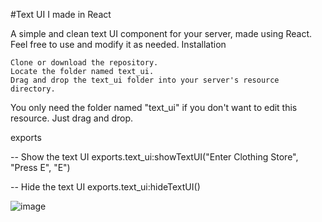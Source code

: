 #Text UI I made in React

A simple and clean text UI component for your server, made using React. Feel free to use and modify it as needed.
Installation

    Clone or download the repository.
    Locate the folder named text_ui.
    Drag and drop the text_ui folder into your server's resource directory.

You only need the folder named "text_ui" if you don't want to edit this resource. Just drag and drop.

exports 

-- Show the text UI
exports.text_ui:showTextUI("Enter Clothing Store", "Press E", "E")

-- Hide the text UI
exports.text_ui:hideTextUI()

![image](https://github.com/user-attachments/assets/a603fcd6-aa67-4c99-a525-fdfa1bff9a0d)
